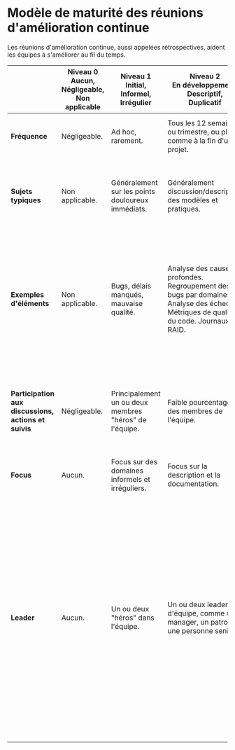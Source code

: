 # Modèle de maturité des réunions d'amélioration continue

Les réunions d'amélioration continue, aussi appelées rétrospectives, aident les équipes à s'améliorer au fil du temps.

| | Niveau 0<br>Aucun,<br>Négligeable,<br>Non applicable | Niveau 1<br>Initial,<br>Informel,<br>Irrégulier | Niveau 2<br>En développement,<br>Descriptif,<br>Duplicatif | Niveau 3<br>Standardisation,<br>Spécification,<br>Orienté service | Niveau 4<br>Gestion,<br>Mesure,<br>Orienté mission | Niveau 5<br>Optimisation,<br>Orchestration,<br>Orienté opportunité |
|---|---|---|---|---|---|---|
| **Fréquence** | Négligeable. | Ad hoc, rarement. | Tous les 12 semaines, ou trimestre, ou plus, comme à la fin d'un projet. | Toutes les 4 semaines, ou mois. | Toutes les 2 semaines. | Chaque semaine, et aussi à la demande, juste à temps. |
| **Sujets typiques** | Non applicable. | Généralement sur les points douloureux immédiats. | Généralement discussion/description des modèles et pratiques. | Principalement liés aux besoins de service. | Principalement liés directement aux métriques, mesures et à la gestion. | Entièrement liés aux opportunités à l'échelle de l'organisation et aux optimisations continues. |
| **Exemples d'éléments** | Non applicable. | Bugs, délais manqués, mauvaise qualité. | Analyse des causes profondes. Regroupement des bugs par domaines. Analyse des échecs. Métriques de qualité du code. Journaux RAID. | Comment fournir un meilleur service. Comment améliorer les attributs de qualité du système tels que la vitesse, la fiabilité, la sécurité. Rétrospectives sans blâme. Questionnement des 5 pourquoi. | Domaines de retour client, adéquation à l'objectif, valeur commerciale et domaines liés aux OKR, KPI, tableaux de bord et analyses. | Voies d'optimisation pour la productisation des solutions d'équipe ; création d'outils open source pour aider ; publication de livres sur des sujets ; enrôlement de partenaires pour l'aide. |
| **Participation aux discussions, actions et suivis** | Négligeable. | Principalement un ou deux membres "héros" de l'équipe. | Faible pourcentage des membres de l'équipe. | Pourcentage moyen des membres de l'équipe. | La plupart des membres de l'équipe participent et partagent également les responsabilités. | Tous les membres de l'équipe participent activement et partagent également les responsabilités et les obligations. |
| **Focus** | Aucun. | Focus sur des domaines informels et irréguliers. | Focus sur la description et la documentation. | Focus sur les services. | Focus sur les missions. | Focus sur les opportunités. |
| **Leader** | Aucun. | Un ou deux "héros" dans l'équipe. | Un ou deux leaders d'équipe, comme un manager, un patron, une personne senior. | Leadership partagé, comme chaque membre de l'équipe prenant son tour. | Un facilitateur externe qui n'est pas dans l'équipe. Ils ont une expérience spécifique dans la conduite de ce type de réunions. Ils ont une formation spécifique. | Plusieurs facilitateurs externes continus qui ne font pas partie de l'équipe. Ils travaillent dans toute l'organisation et/ou l'industrie. Ils ont une expérience spécifique en amélioration continue, comme de nombreux formats, styles. Ils ont une formation spécifique, comme les communications cruciales, la communication non violente, l'inclusivité, la diversité, etc. |
```

